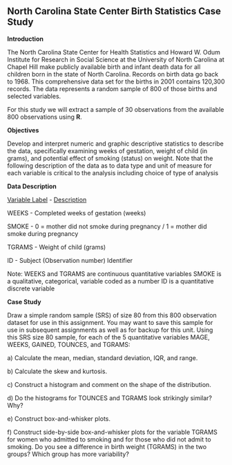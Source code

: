 ## North Carolina State Center Birth Statistics Case Study

**Introduction**

The North Carolina State Center for Health Statistics and Howard W. Odum Institute for Research in 
Social Science at the University of North Carolina at Chapel Hill make publicly available birth and infant 
death data for all children born in the state of North Carolina. Records on birth data go back to 1968. 
This comprehensive data set for the births in 2001 contains 120,300 records. The data represents a 
random sample of 800 of those births and selected variables.

For this study we will extract a sample of 30 observations from the available 800 observations using **R**.

**Objectives**

Develop and interpret numeric and graphic descriptive statistics to describe the data, specifically
examining weeks of gestation, weight of child (in grams), and potential effect of smoking (status) on 
weight. Note that the following description of the data as to data type and unit of measure for each 
variable is critical to the analysis including choice of type of analysis

**Data Description**

<ins>Variable Label</ins> - <ins>Description

WEEKS - Completed weeks of gestation (weeks)

SMOKE - 0 = mother did not smoke during pregnancy / 1 = mother did smoke during pregnancy

TGRAMS - Weight of child (grams)

ID - Subject (Observation number) Identifier

Note: WEEKS and TGRAMS are continuous quantitative variables
SMOKE is a qualitative, categorical, variable coded as a number
ID is a quantitative discrete variable

**Case Study**

Draw a simple random sample (SRS) of size 80 from this 800 observation dataset for use in this assignment. You may want to save this sample for use in subsequent assignments as well as for backup for this unit. Using this SRS size 80 sample, for each of the 5 quantitative variables MAGE, WEEKS, GAINED, TOUNCES, and TGRAMS:

a) Calculate the mean, median, standard deviation, IQR, and range.

b) Calculate the skew and kurtosis.

c) Construct a histogram and comment on the shape of the distribution.

d) Do the histograms for TOUNCES and TGRAMS look strikingly similar? Why?

e) Construct box-and-whisker plots.

f) Construct side-by-side box-and-whisker plots for the variable TGRAMS for women who admitted to smoking and for those who did not admit to smoking. Do you see a difference in birth weight (TGRAMS) in the two groups? Which group has more variability?
